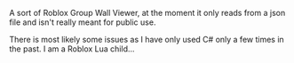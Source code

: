 A sort of Roblox Group Wall Viewer, at the moment it only reads from a json file and isn't really meant for public use.

There is most likely some issues as I have only used C# only a few times in the past. I am a Roblox Lua child...
